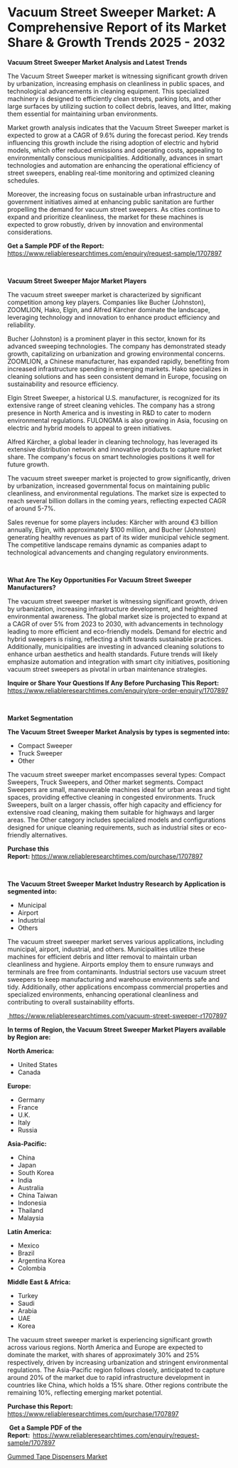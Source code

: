 <p><h1>Vacuum Street Sweeper Market: A Comprehensive Report of its Market Share & Growth Trends 2025 - 2032</h1></p><p><strong>Vacuum Street Sweeper Market Analysis and Latest Trends</strong></p>
<p><p>The Vacuum Street Sweeper market is witnessing significant growth driven by urbanization, increasing emphasis on cleanliness in public spaces, and technological advancements in cleaning equipment. This specialized machinery is designed to efficiently clean streets, parking lots, and other large surfaces by utilizing suction to collect debris, leaves, and litter, making them essential for maintaining urban environments.</p><p>Market growth analysis indicates that the Vacuum Street Sweeper market is expected to grow at a CAGR of 9.6% during the forecast period. Key trends influencing this growth include the rising adoption of electric and hybrid models, which offer reduced emissions and operating costs, appealing to environmentally conscious municipalities. Additionally, advances in smart technologies and automation are enhancing the operational efficiency of street sweepers, enabling real-time monitoring and optimized cleaning schedules.</p><p>Moreover, the increasing focus on sustainable urban infrastructure and government initiatives aimed at enhancing public sanitation are further propelling the demand for vacuum street sweepers. As cities continue to expand and prioritize cleanliness, the market for these machines is expected to grow robustly, driven by innovation and environmental considerations.</p></p>
<p><strong>Get a Sample PDF of the Report:&nbsp;</strong> <a href="https://www.reliableresearchtimes.com/enquiry/request-sample/1707897?utm_campaign=2255&utm_medium=2&utm_source=Github&utm_content=ia&utm_term=09042025&utm_id=vacuum-street-sweeper">https://www.reliableresearchtimes.com/enquiry/request-sample/1707897</a></p>
<p>&nbsp;</p>
<p><strong>Vacuum Street Sweeper Major Market Players</strong></p>
<p><p>The vacuum street sweeper market is characterized by significant competition among key players. Companies like Bucher (Johnston), ZOOMLION, Hako, Elgin, and Alfred Kärcher dominate the landscape, leveraging technology and innovation to enhance product efficiency and reliability.</p><p>Bucher (Johnston) is a prominent player in this sector, known for its advanced sweeping technologies. The company has demonstrated steady growth, capitalizing on urbanization and growing environmental concerns. ZOOMLION, a Chinese manufacturer, has expanded rapidly, benefiting from increased infrastructure spending in emerging markets. Hako specializes in cleaning solutions and has seen consistent demand in Europe, focusing on sustainability and resource efficiency.</p><p>Elgin Street Sweeper, a historical U.S. manufacturer, is recognized for its extensive range of street cleaning vehicles. The company has a strong presence in North America and is investing in R&D to cater to modern environmental regulations. FULONGMA is also growing in Asia, focusing on electric and hybrid models to appeal to green initiatives.</p><p>Alfred Kärcher, a global leader in cleaning technology, has leveraged its extensive distribution network and innovative products to capture market share. The company's focus on smart technologies positions it well for future growth.</p><p>The vacuum street sweeper market is projected to grow significantly, driven by urbanization, increased governmental focus on maintaining public cleanliness, and environmental regulations. The market size is expected to reach several billion dollars in the coming years, reflecting expected CAGR of around 5-7%.</p><p>Sales revenue for some players includes: Kärcher with around €3 billion annually, Elgin, with approximately $100 million, and Bucher (Johnston) generating healthy revenues as part of its wider municipal vehicle segment. The competitive landscape remains dynamic as companies adapt to technological advancements and changing regulatory environments.</p></p>
<p>&nbsp;</p>
<p><strong>What Are The Key Opportunities For Vacuum Street Sweeper Manufacturers?</strong></p>
<p><p>The vacuum street sweeper market is witnessing significant growth, driven by urbanization, increasing infrastructure development, and heightened environmental awareness. The global market size is projected to expand at a CAGR of over 5% from 2023 to 2030, with advancements in technology leading to more efficient and eco-friendly models. Demand for electric and hybrid sweepers is rising, reflecting a shift towards sustainable practices. Additionally, municipalities are investing in advanced cleaning solutions to enhance urban aesthetics and health standards. Future trends will likely emphasize automation and integration with smart city initiatives, positioning vacuum street sweepers as pivotal in urban maintenance strategies.</p></p>
<p><strong>Inquire or Share Your Questions If Any Before Purchasing This Report:</strong> <a href="https://www.reliableresearchtimes.com/enquiry/pre-order-enquiry/1707897?utm_campaign=2255&utm_medium=2&utm_source=Github&utm_content=ia&utm_term=09042025&utm_id=vacuum-street-sweeper">https://www.reliableresearchtimes.com/enquiry/pre-order-enquiry/1707897</a></p>
<p>&nbsp;</p>
<p><strong>Market Segmentation</strong></p>
<p><strong>The Vacuum Street Sweeper Market Analysis by types is segmented into:</strong></p>
<p><ul><li>Compact Sweeper</li><li>Truck Sweeper</li><li>Other</li></ul></p>
<p><p>The vacuum street sweeper market encompasses several types: Compact Sweepers, Truck Sweepers, and Other market segments. Compact Sweepers are small, maneuverable machines ideal for urban areas and tight spaces, providing effective cleaning in congested environments. Truck Sweepers, built on a larger chassis, offer high capacity and efficiency for extensive road cleaning, making them suitable for highways and larger areas. The Other category includes specialized models and configurations designed for unique cleaning requirements, such as industrial sites or eco-friendly alternatives.</p></p>
<p><strong>Purchase this Report:&nbsp;</strong><a href="https://www.reliableresearchtimes.com/purchase/1707897?utm_campaign=2255&utm_medium=2&utm_source=Github&utm_content=ia&utm_term=09042025&utm_id=vacuum-street-sweeper">https://www.reliableresearchtimes.com/purchase/1707897</a></p>
<p>&nbsp;</p>
<p><strong>The Vacuum Street Sweeper Market Industry Research by Application is segmented into:</strong></p>
<p><ul><li>Municipal</li><li>Airport</li><li>Industrial</li><li>Others</li></ul></p>
<p><p>The vacuum street sweeper market serves various applications, including municipal, airport, industrial, and others. Municipalities utilize these machines for efficient debris and litter removal to maintain urban cleanliness and hygiene. Airports employ them to ensure runways and terminals are free from contaminants. Industrial sectors use vacuum street sweepers to keep manufacturing and warehouse environments safe and tidy. Additionally, other applications encompass commercial properties and specialized environments, enhancing operational cleanliness and contributing to overall sustainability efforts.</p></p>
<p><a href="https://www.reliableresearchtimes.com/vacuum-street-sweeper-r1707897?utm_campaign=2255&utm_medium=2&utm_source=Github&utm_content=ia&utm_term=09042025&utm_id=vacuum-street-sweeper">&nbsp;https://www.reliableresearchtimes.com/vacuum-street-sweeper-r1707897</a></p>
<p><strong>In terms of Region, the Vacuum Street Sweeper Market Players available by Region are:</strong></p>
<p>
    <p> <strong> North America: </strong>
        <ul>
            <li>United States</li>
            <li>Canada</li>
        </ul>
        </p> 
    <p> <strong> Europe: </strong>
        <ul>
            <li>Germany</li>
            <li>France</li>
            <li>U.K.</li>
            <li>Italy</li>
            <li>Russia</li>
        </ul>
        </p> 
    <p> <strong> Asia-Pacific: </strong>
        <ul>
            <li>China</li>
            <li>Japan</li>
            <li>South Korea</li>
            <li>India</li>
            <li>Australia</li>
            <li>China Taiwan</li>
            <li>Indonesia</li>
            <li>Thailand</li>
            <li>Malaysia</li>
        </ul>
        </p> 
    <p> <strong> Latin America: </strong>
        <ul>
            <li>Mexico</li>
            <li>Brazil</li>
            <li>Argentina Korea</li>
            <li>Colombia</li>
        </ul>
        </p> 
    <p> <strong> Middle East & Africa: </strong>
        <ul>
            <li>Turkey</li>
            <li>Saudi</li>
            <li>Arabia</li>
            <li>UAE</li>
            <li>Korea</li>
        </ul>
    </p>
    </p>
<p><p>The vacuum street sweeper market is experiencing significant growth across various regions. North America and Europe are expected to dominate the market, with shares of approximately 30% and 25% respectively, driven by increasing urbanization and stringent environmental regulations. The Asia-Pacific region follows closely, anticipated to capture around 20% of the market due to rapid infrastructure development in countries like China, which holds a 15% share. Other regions contribute the remaining 10%, reflecting emerging market potential.</p></p>
<p><strong>Purchase this Report: </strong><a href="https://www.reliableresearchtimes.com/purchase/1707897?utm_campaign=2255&utm_medium=2&utm_source=Github&utm_content=ia&utm_term=09042025&utm_id=vacuum-street-sweeper">https://www.reliableresearchtimes.com/purchase/1707897</a></p>
<p>&nbsp;<strong>Get a Sample PDF of the Report:&nbsp;&nbsp;</strong><a href="https://www.reliableresearchtimes.com/enquiry/request-sample/1707897?utm_campaign=2255&utm_medium=2&utm_source=Github&utm_content=ia&utm_term=09042025&utm_id=vacuum-street-sweeper">https://www.reliableresearchtimes.com/enquiry/request-sample/1707897</a></p>
<p><strong></strong></p>
<p><p><a href="https://github.com/sca704osol/Market-Research-Report-List-1/blob/main/gummed-tape-dispensers-market.md?utm_campaign=2255&utm_medium=2&utm_source=Github&utm_content=ia&utm_term=09042025&utm_id=vacuum-street-sweeper">Gummed Tape Dispensers Market</a></p></p>